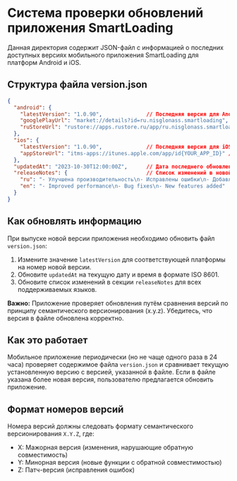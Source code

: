 # Система проверки обновлений приложения SmartLoading

Данная директория содержит JSON-файл с информацией о последних доступных версиях мобильного приложения SmartLoading для платформ Android и iOS.

## Структура файла version.json

```json
{
  "android": {
    "latestVersion": "1.0.90",              // Последняя версия для Android
    "googlePlayUrl": "market://details?id=ru.nisglonass.smartloading", // URL схема для Google Play
    "ruStoreUrl": "rustore://apps.rustore.ru/app/ru.nisglonass.smartloading" // URL схема для RuStore
  },
  "ios": {
    "latestVersion": "1.0.90",              // Последняя версия для iOS
    "appStoreUrl": "itms-apps://itunes.apple.com/app/id{YOUR_APP_ID}" // URL схема для App Store
  },
  "updatedAt": "2023-10-30T12:00:00Z",      // Дата последнего обновления файла
  "releaseNotes": {                         // Список изменений в новой версии
    "ru": "- Улучшена производительность\n- Исправлены ошибки\n- Добавлены новые функции",
    "en": "- Improved performance\n- Bug fixes\n- New features added"
  }
}
```

## Как обновлять информацию

При выпуске новой версии приложения необходимо обновить файл `version.json`:

1. Измените значение `latestVersion` для соответствующей платформы на номер новой версии.
2. Обновите `updatedAt` на текущую дату и время в формате ISO 8601.
3. Обновите список изменений в секции `releaseNotes` для всех поддерживаемых языков.

**Важно:** Приложение проверяет обновления путём сравнения версий по принципу семантического версионирования (x.y.z). Убедитесь, что версия в файле обновлена корректно.

## Как это работает

Мобильное приложение периодически (но не чаще одного раза в 24 часа) проверяет содержимое файла `version.json` и сравнивает текущую установленную версию с версией, указанной в файле. Если в файле указана более новая версия, пользователю предлагается обновить приложение.

## Формат номеров версий

Номера версий должны следовать формату семантического версионирования `X.Y.Z`, где:
- X: Мажорная версия (изменения, нарушающие обратную совместимость)
- Y: Минорная версия (новые функции с обратной совместимостью)
- Z: Патч-версия (исправления ошибок) 